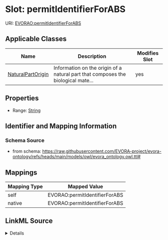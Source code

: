 

# Slot: permitIdentifierForABS



URI: [EVORAO:permitIdentifierForABS](https://raw.githubusercontent.com/EVORA-project/evora-ontology/refs/heads/main/models/owl/evora_ontology.owl.ttl#permitIdentifierForABS)



<!-- no inheritance hierarchy -->





## Applicable Classes

| Name | Description | Modifies Slot |
| --- | --- | --- |
| [NaturalPartOrigin](NaturalPartOrigin.md) | Information on the origin of a natural part that composes the biological mate... |  yes  |







## Properties

* Range: [String](String.md)





## Identifier and Mapping Information







### Schema Source


* from schema: https://raw.githubusercontent.com/EVORA-project/evora-ontology/refs/heads/main/models/owl/evora_ontology.owl.ttl#




## Mappings

| Mapping Type | Mapped Value |
| ---  | ---  |
| self | EVORAO:permitIdentifierForABS |
| native | EVORAO:permitIdentifierForABS |




## LinkML Source

<details>
```yaml
name: permitIdentifierForABS
from_schema: https://raw.githubusercontent.com/EVORA-project/evora-ontology/refs/heads/main/models/owl/evora_ontology.owl.ttl#
rank: 1000
alias: permitIdentifierForABS
domain_of:
- NaturalPartOrigin
range: string

```
</details>
